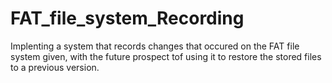 # FAT_file_system_Recording
Implenting a system that records changes that occured on the FAT file system given, with the future prospect tof using it to restore the stored files to a previous version.
